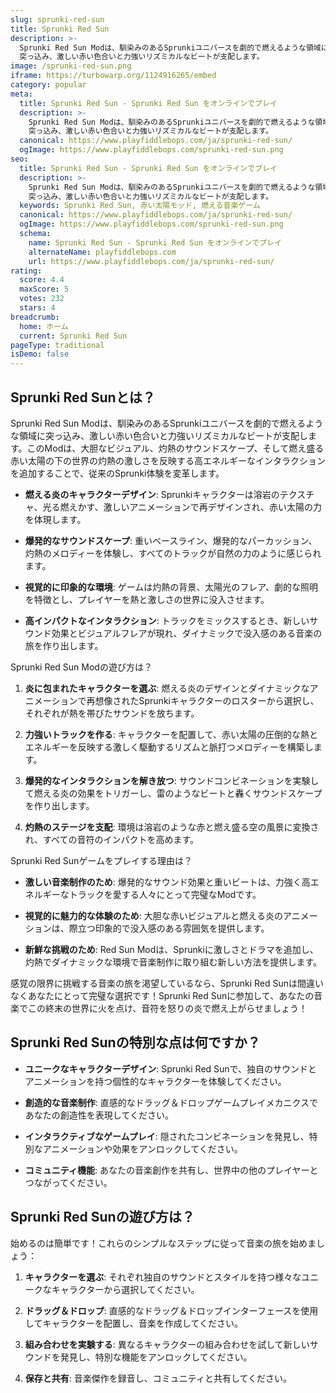 ```yaml
---
slug: sprunki-red-sun
title: Sprunki Red Sun
description: >-
  Sprunki Red Sun Modは、馴染みのあるSprunkiユニバースを劇的で燃えるような領域に
  突っ込み、激しい赤い色合いと力強いリズミカルなビートが支配します。
image: /sprunki-red-sun.png
iframe: https://turbowarp.org/1124916265/embed
category: popular
meta:
  title: Sprunki Red Sun - Sprunki Red Sun をオンラインでプレイ
  description: >-
    Sprunki Red Sun Modは、馴染みのあるSprunkiユニバースを劇的で燃えるような領域に
    突っ込み、激しい赤い色合いと力強いリズミカルなビートが支配します。
  canonical: https://www.playfiddlebops.com/ja/sprunki-red-sun/
  ogImage: https://www.playfiddlebops.com/sprunki-red-sun.png
seo:
  title: Sprunki Red Sun - Sprunki Red Sun をオンラインでプレイ
  description: >-
    Sprunki Red Sun Modは、馴染みのあるSprunkiユニバースを劇的で燃えるような領域に
    突っ込み、激しい赤い色合いと力強いリズミカルなビートが支配します。
  keywords: Sprunki Red Sun, 赤い太陽モッド, 燃える音楽ゲーム
  canonical: https://www.playfiddlebops.com/ja/sprunki-red-sun/
  ogImage: https://www.playfiddlebops.com/sprunki-red-sun.png
  schema:
    name: Sprunki Red Sun - Sprunki Red Sun をオンラインでプレイ
    alternateName: playfiddlebops.com
    url: https://www.playfiddlebops.com/ja/sprunki-red-sun/
rating:
  score: 4.4
  maxScore: 5
  votes: 232
  stars: 4
breadcrumb:
  home: ホーム
  current: Sprunki Red Sun
pageType: traditional
isDemo: false
---
```


## Sprunki Red Sunとは？

Sprunki Red Sun Modは、馴染みのあるSprunkiユニバースを劇的で燃えるような領域に突っ込み、激しい赤い色合いと力強いリズミカルなビートが支配します。このModは、大胆なビジュアル、灼熱のサウンドスケープ、そして燃え盛る赤い太陽の下の世界の灼熱の激しさを反映する高エネルギーなインタラクションを追加することで、従来のSprunki体験を変革します。

- **燃える炎のキャラクターデザイン**: Sprunkiキャラクターは溶岩のテクスチャ、光る燃えかす、激しいアニメーションで再デザインされ、赤い太陽の力を体現します。

- **爆発的なサウンドスケープ**: 重いベースライン、爆発的なパーカッション、灼熱のメロディーを体験し、すべてのトラックが自然の力のように感じられます。

- **視覚的に印象的な環境**: ゲームは灼熱の背景、太陽光のフレア、劇的な照明を特徴とし、プレイヤーを熱と激しさの世界に没入させます。

- **高インパクトなインタラクション**: トラックをミックスするとき、新しいサウンド効果とビジュアルフレアが現れ、ダイナミックで没入感のある音楽の旅を作り出します。

Sprunki Red Sun Modの遊び方は？

1. **炎に包まれたキャラクターを選ぶ**: 燃える炎のデザインとダイナミックなアニメーションで再想像されたSprunkiキャラクターのロスターから選択し、それぞれが熱を帯びたサウンドを放ちます。

2. **力強いトラックを作る**: キャラクターを配置して、赤い太陽の圧倒的な熱とエネルギーを反映する激しく駆動するリズムと脈打つメロディーを構築します。

3. **爆発的なインタラクションを解き放つ**: サウンドコンビネーションを実験して燃える炎の効果をトリガーし、雷のようなビートと轟くサウンドスケープを作り出します。

4. **灼熱のステージを支配**: 環境は溶岩のような赤と燃え盛る空の風景に変換され、すべての音符のインパクトを高めます。

Sprunki Red Sunゲームをプレイする理由は？

- **激しい音楽制作のため**: 爆発的なサウンド効果と重いビートは、力強く高エネルギーなトラックを愛する人々にとって完璧なModです。

- **視覚的に魅力的な体験のため**: 大胆な赤いビジュアルと燃える炎のアニメーションは、際立つ印象的で没入感のある雰囲気を提供します。

- **新鮮な挑戦のため**: Red Sun Modは、Sprunkiに激しさとドラマを追加し、灼熱でダイナミックな環境で音楽制作に取り組む新しい方法を提供します。

感覚の限界に挑戦する音楽の旅を渇望しているなら、Sprunki Red Sunは間違いなくあなたにとって完璧な選択です！Sprunki Red Sunに参加して、あなたの音楽でこの終末の世界に火を点け、音符を怒りの炎で燃え上がらせましょう！

## Sprunki Red Sunの特別な点は何ですか？

- **ユニークなキャラクターデザイン**: Sprunki Red Sunで、独自のサウンドとアニメーションを持つ個性的なキャラクターを体験してください。

- **創造的な音楽制作**: 直感的なドラッグ＆ドロップゲームプレイメカニクスであなたの創造性を表現してください。

- **インタラクティブなゲームプレイ**: 隠されたコンビネーションを発見し、特別なアニメーションや効果をアンロックしてください。

- **コミュニティ機能**: あなたの音楽創作を共有し、世界中の他のプレイヤーとつながってください。

## Sprunki Red Sunの遊び方は？

始めるのは簡単です！これらのシンプルなステップに従って音楽の旅を始めましょう：

1. **キャラクターを選ぶ**: それぞれ独自のサウンドとスタイルを持つ様々なユニークなキャラクターから選択してください。

2. **ドラッグ＆ドロップ**: 直感的なドラッグ＆ドロップインターフェースを使用してキャラクターを配置し、音楽を作成してください。

3. **組み合わせを実験する**: 異なるキャラクターの組み合わせを試して新しいサウンドを発見し、特別な機能をアンロックしてください。

4. **保存と共有**: 音楽傑作を録音し、コミュニティと共有してください。